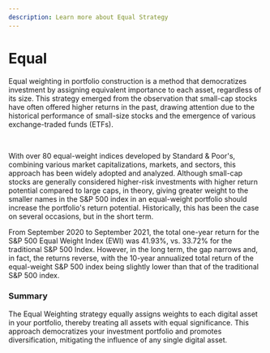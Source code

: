 ```yaml
---
description: Learn more about Equal Strategy
---
```


# Equal

Equal weighting in portfolio construction is a method that democratizes investment by assigning equivalent importance to each asset, regardless of its size. This strategy emerged from the observation that small-cap stocks have often offered higher returns in the past, drawing attention due to the historical performance of small-size stocks and the emergence of various exchange-traded funds (ETFs).

<figure><img src="../../.gitbook/assets/Capture d’écran 2023-11-09 à 14.41.03.png" alt=""><figcaption></figcaption></figure>

With over 80 equal-weight indices developed by Standard & Poor's, combining various market capitalizations, markets, and sectors, this approach has been widely adopted and analyzed. Although small-cap stocks are generally considered higher-risk investments with higher return potential compared to large caps, in theory, giving greater weight to the smaller names in the S\&P 500 index in an equal-weight portfolio should increase the portfolio's return potential. Historically, this has been the case on several occasions, but in the short term.

From September 2020 to September 2021, the total one-year return for the S\&P 500 Equal Weight Index (EWI) was 41.93%, vs. 33.72% for the traditional S\&P 500 Index. However, in the long term, the gap narrows and, in fact, the returns reverse, with the 10-year annualized total return of the equal-weight S\&P 500 index being slightly lower than that of the traditional S\&P 500 index.

### **Summary**&#x20;

The Equal Weighting strategy equally assigns weights to each digital asset in your portfolio, thereby treating all assets with equal significance. This approach democratizes your investment portfolio and promotes diversification, mitigating the influence of any single digital asset.
